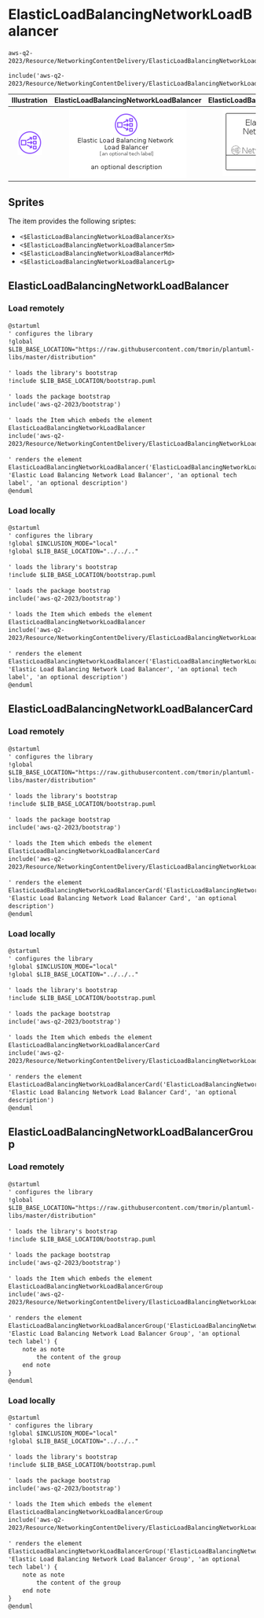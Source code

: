 # ElasticLoadBalancingNetworkLoadBalancer


```text
aws-q2-2023/Resource/NetworkingContentDelivery/ElasticLoadBalancingNetworkLoadBalancer
```

```text
include('aws-q2-2023/Resource/NetworkingContentDelivery/ElasticLoadBalancingNetworkLoadBalancer')
```



| Illustration | ElasticLoadBalancingNetworkLoadBalancer | ElasticLoadBalancingNetworkLoadBalancerCard | ElasticLoadBalancingNetworkLoadBalancerGroup |
| :---: | :---: | :---: | :---: |
| ![illustration for Illustration](../../../aws-q2-2023/Resource/NetworkingContentDelivery/ElasticLoadBalancingNetworkLoadBalancer.png) | ![illustration for ElasticLoadBalancingNetworkLoadBalancer](../../../aws-q2-2023/Resource/NetworkingContentDelivery/ElasticLoadBalancingNetworkLoadBalancer.Local.png) | ![illustration for ElasticLoadBalancingNetworkLoadBalancerCard](../../../aws-q2-2023/Resource/NetworkingContentDelivery/ElasticLoadBalancingNetworkLoadBalancerCard.Local.png) | ![illustration for ElasticLoadBalancingNetworkLoadBalancerGroup](../../../aws-q2-2023/Resource/NetworkingContentDelivery/ElasticLoadBalancingNetworkLoadBalancerGroup.Local.png) |



## Sprites
The item provides the following sriptes:

- `<$ElasticLoadBalancingNetworkLoadBalancerXs>`
- `<$ElasticLoadBalancingNetworkLoadBalancerSm>`
- `<$ElasticLoadBalancingNetworkLoadBalancerMd>`
- `<$ElasticLoadBalancingNetworkLoadBalancerLg>`





## ElasticLoadBalancingNetworkLoadBalancer

### Load remotely
```plantuml
@startuml
' configures the library
!global $LIB_BASE_LOCATION="https://raw.githubusercontent.com/tmorin/plantuml-libs/master/distribution"

' loads the library's bootstrap
!include $LIB_BASE_LOCATION/bootstrap.puml

' loads the package bootstrap
include('aws-q2-2023/bootstrap')

' loads the Item which embeds the element ElasticLoadBalancingNetworkLoadBalancer
include('aws-q2-2023/Resource/NetworkingContentDelivery/ElasticLoadBalancingNetworkLoadBalancer')

' renders the element
ElasticLoadBalancingNetworkLoadBalancer('ElasticLoadBalancingNetworkLoadBalancer', 'Elastic Load Balancing Network Load Balancer', 'an optional tech label', 'an optional description')
@enduml
```

### Load locally
```plantuml
@startuml
' configures the library
!global $INCLUSION_MODE="local"
!global $LIB_BASE_LOCATION="../../.."

' loads the library's bootstrap
!include $LIB_BASE_LOCATION/bootstrap.puml

' loads the package bootstrap
include('aws-q2-2023/bootstrap')

' loads the Item which embeds the element ElasticLoadBalancingNetworkLoadBalancer
include('aws-q2-2023/Resource/NetworkingContentDelivery/ElasticLoadBalancingNetworkLoadBalancer')

' renders the element
ElasticLoadBalancingNetworkLoadBalancer('ElasticLoadBalancingNetworkLoadBalancer', 'Elastic Load Balancing Network Load Balancer', 'an optional tech label', 'an optional description')
@enduml
```

## ElasticLoadBalancingNetworkLoadBalancerCard

### Load remotely
```plantuml
@startuml
' configures the library
!global $LIB_BASE_LOCATION="https://raw.githubusercontent.com/tmorin/plantuml-libs/master/distribution"

' loads the library's bootstrap
!include $LIB_BASE_LOCATION/bootstrap.puml

' loads the package bootstrap
include('aws-q2-2023/bootstrap')

' loads the Item which embeds the element ElasticLoadBalancingNetworkLoadBalancerCard
include('aws-q2-2023/Resource/NetworkingContentDelivery/ElasticLoadBalancingNetworkLoadBalancer')

' renders the element
ElasticLoadBalancingNetworkLoadBalancerCard('ElasticLoadBalancingNetworkLoadBalancerCard', 'Elastic Load Balancing Network Load Balancer Card', 'an optional description')
@enduml
```

### Load locally
```plantuml
@startuml
' configures the library
!global $INCLUSION_MODE="local"
!global $LIB_BASE_LOCATION="../../.."

' loads the library's bootstrap
!include $LIB_BASE_LOCATION/bootstrap.puml

' loads the package bootstrap
include('aws-q2-2023/bootstrap')

' loads the Item which embeds the element ElasticLoadBalancingNetworkLoadBalancerCard
include('aws-q2-2023/Resource/NetworkingContentDelivery/ElasticLoadBalancingNetworkLoadBalancer')

' renders the element
ElasticLoadBalancingNetworkLoadBalancerCard('ElasticLoadBalancingNetworkLoadBalancerCard', 'Elastic Load Balancing Network Load Balancer Card', 'an optional description')
@enduml
```

## ElasticLoadBalancingNetworkLoadBalancerGroup

### Load remotely
```plantuml
@startuml
' configures the library
!global $LIB_BASE_LOCATION="https://raw.githubusercontent.com/tmorin/plantuml-libs/master/distribution"

' loads the library's bootstrap
!include $LIB_BASE_LOCATION/bootstrap.puml

' loads the package bootstrap
include('aws-q2-2023/bootstrap')

' loads the Item which embeds the element ElasticLoadBalancingNetworkLoadBalancerGroup
include('aws-q2-2023/Resource/NetworkingContentDelivery/ElasticLoadBalancingNetworkLoadBalancer')

' renders the element
ElasticLoadBalancingNetworkLoadBalancerGroup('ElasticLoadBalancingNetworkLoadBalancerGroup', 'Elastic Load Balancing Network Load Balancer Group', 'an optional tech label') {
    note as note
        the content of the group
    end note
}
@enduml
```

### Load locally
```plantuml
@startuml
' configures the library
!global $INCLUSION_MODE="local"
!global $LIB_BASE_LOCATION="../../.."

' loads the library's bootstrap
!include $LIB_BASE_LOCATION/bootstrap.puml

' loads the package bootstrap
include('aws-q2-2023/bootstrap')

' loads the Item which embeds the element ElasticLoadBalancingNetworkLoadBalancerGroup
include('aws-q2-2023/Resource/NetworkingContentDelivery/ElasticLoadBalancingNetworkLoadBalancer')

' renders the element
ElasticLoadBalancingNetworkLoadBalancerGroup('ElasticLoadBalancingNetworkLoadBalancerGroup', 'Elastic Load Balancing Network Load Balancer Group', 'an optional tech label') {
    note as note
        the content of the group
    end note
}
@enduml
```

